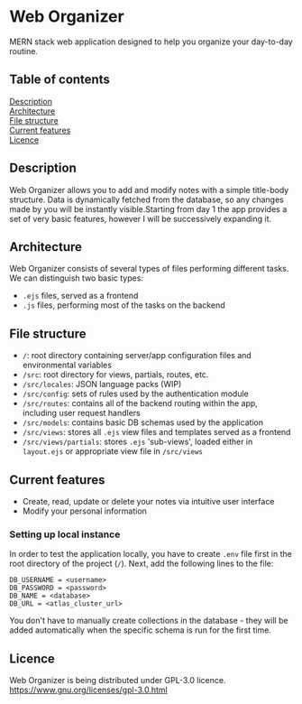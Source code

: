 # Web Organizer
MERN stack web application designed to help you organize your day-to-day routine.

## Table of contents
[Description](#description)<br />
[Architecture](#architecture)<br />
[File structure](#file-structure)<br />
[Current features](#current-features)<br />
[Licence](#licence)<br />

## Description
Web Organizer allows you to add and modify notes with a simple title-body structure. Data is dynamically fetched from the database, so any changes made by you will be instantly visible.Starting from day 1 the app provides a set of very basic features, however I will be successively expanding it.

## Architecture
Web Organizer consists of several types of files performing different tasks. We can distinguish two basic types:
- `.ejs` files, served as a frontend
- `.js` files, performing most of the tasks on the backend

## File structure
- `/`: root directory containing server/app configuration files and environmental variables<br />
- `/src`: root directory for views, partials, routes, etc.<br />
- `/src/locales`: JSON language packs (WIP)<br />
- `/src/config`: sets of rules used by the authentication module<br />
- `/src/routes`: contains all of the backend routing within the app, including user request handlers<br />
- `/src/models`: contains basic DB schemas used by the application<br />
- `/src/views`: stores all `.ejs` view files and templates served as a frontend<br />
- `/src/views/partials`: stores `.ejs` 'sub-views', loaded either in `layout.ejs` or appropriate view file in `/src/views`<br />

## Current features
- Create, read, update or delete your notes via intuitive user interface<br />
- Modify your personal information<br/>

### Setting up local instance
In order to test the application locally, you have to create `.env` file first in the root directory of the project (`/`).
Next, add the following lines to the file:
```
DB_USERNAME = <username>
DB_PASSWORD = <password>
DB_NAME = <database>
DB_URL = <atlas_cluster_url>
```

You don't have to manually create collections in the database - they will be added automatically when the specific schema is run for the first time.

## Licence
Web Organizer is being distributed under GPL-3.0 licence.<br />
https://www.gnu.org/licenses/gpl-3.0.html

